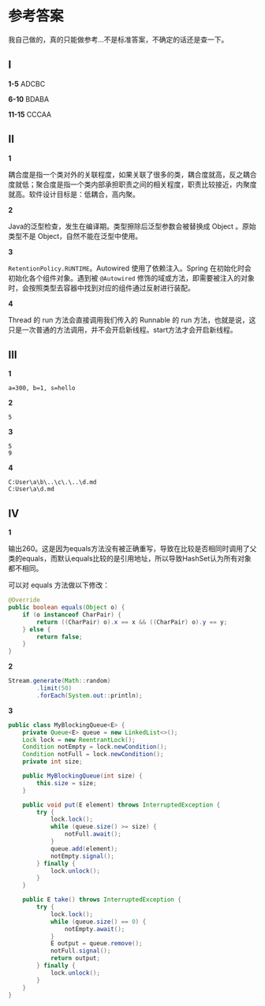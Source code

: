 # 参考答案

我自己做的，真的只能做参考...不是标准答案，不确定的话还是查一下。

## I

**1-5** ADCBC

**6-10** BDABA

**11-15** CCCAA



## II

**1**

耦合度是指一个类对外的关联程度，如果关联了很多的类，耦合度就高，反之耦合度就低；聚合度是指一个类内部承担职责之间的相关程度，职责比较接近，内聚度就高。软件设计目标是：低耦合，高内聚。

**2**

Java的泛型检查，发生在编译期。类型擦除后泛型参数会被替换成 Object 。原始类型不是 Object，自然不能在泛型中使用。

**3**

`RetentionPolicy.RUNTIME`。Autowired 使用了依赖注入。Spring 在初始化时会初始化各个组件对象。遇到被 `@Autowired` 修饰的域或方法，即需要被注入的对象时，会按照类型去容器中找到对应的组件通过反射进行装配。

**4**

Thread 的 run 方法会直接调用我们传入的 Runnable 的 run 方法，也就是说，这只是一次普通的方法调用，并不会开启新线程。start方法才会开启新线程。



## III

**1**

```
a=300, b=1, s=hello
```

**2**

```
5
```

**3**

```
5
9
```

**4**

```
C:User\a\b\..\c\.\..\d.md
C:User\a\d.md
```



## IV

**1**

输出260。这是因为equals方法没有被正确重写，导致在比较是否相同时调用了父类的equals，而默认equals比较的是引用地址，所以导致HashSet认为所有对象都不相同。

可以对 equals 方法做以下修改：

```java
@Override
public boolean equals(Object o) {
    if (o instanceof CharPair) {
        return ((CharPair) o).x == x && ((CharPair) o).y == y;
    } else {
        return false;
    }
}
```

**2** 

```java
Stream.generate(Math::random)
        .limit(50)
        .forEach(System.out::println);
```

**3**

```java
public class MyBlockingQueue<E> {
    private Queue<E> queue = new LinkedList<>();
    Lock lock = new ReentrantLock();
    Condition notEmpty = lock.newCondition();
    Condition notFull = lock.newCondition();
    private int size;

    public MyBlockingQueue(int size) {
        this.size = size;
    }

    public void put(E element) throws InterruptedException {
        try {
            lock.lock();
            while (queue.size() >= size) {
                notFull.await();
            }
            queue.add(element);
            notEmpty.signal();
        } finally {
            lock.unlock();
        }
    }

    public E take() throws InterruptedException {
        try {
            lock.lock();
            while (queue.size() == 0) {
                notEmpty.await();
            }
            E output = queue.remove();
            notFull.signal();
            return output;
        } finally {
            lock.unlock();
        }
    }
}
```